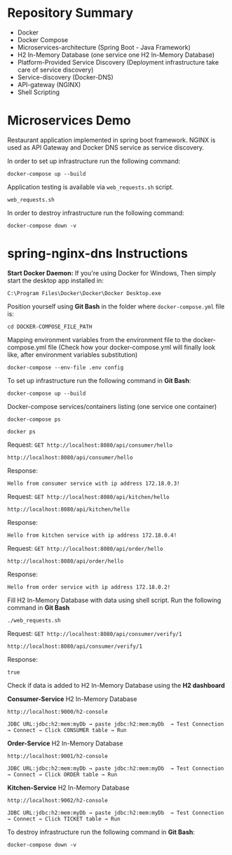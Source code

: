 # Repository Summary
* Docker  
* Docker Compose
* Microservices-architecture (Spring Boot - Java Framework)
* H2 In-Memory Database (one service one H2 In-Memory Database)
* Platform-Provided Service Discovery (Deployment infrastructure take care of service discovery)
* Service-discovery (Docker-DNS)
* API-gateway (NGINX)
* Shell Scripting
# Microservices Demo

Restaurant application implemented in spring boot framework. NGINX is used as
API Gateway and Docker DNS service as service discovery.

In order to set up infrastructure run the following command:
```shell
docker-compose up --build
```

Application testing is available via `web_requests.sh` script.
```shell
web_requests.sh
```
In order to destroy infrastructure run the following command:
```shell
docker-compose down -v
```
# spring-nginx-dns Instructions
**Start Docker Daemon:** If you're using Docker for Windows, Then simply start the desktop app installed in:
```shell
C:\Program Files\Docker\Docker\Docker Desktop.exe
```
Position yourself using **Git Bash** in the folder where `docker-compose.yml` file is:
```
cd DOCKER-COMPOSE_FILE_PATH
```
Mapping environment variables from the environment file to the docker-compose.yml file (Check how your docker-compose.yml will finally look like, after environment variables substitution)
```shell
docker-compose --env-file .env config
```
To set up infrastructure run the following command in **Git Bash**:
```shell
docker-compose up --build
```
Docker-compose services/containers listing (one service one container)
```shell
docker-compose ps
```
```shell
docker ps
```
Request:
```GET http://localhost:8080/api/consumer/hello```  
```
http://localhost:8080/api/consumer/hello
```
Response:
```
Hello from consumer service with ip address 172.18.0.3!
```
Request:
```GET http://localhost:8080/api/kitchen/hello```  
```
http://localhost:8080/api/kitchen/hello
```
Response:
```
Hello from kitchen service with ip address 172.18.0.4!
```
Request:
```GET http://localhost:8080/api/order/hello```  
```
http://localhost:8080/api/order/hello
```
Response:
```
Hello from order service with ip address 172.18.0.2!
```
Fill H2 In-Memory Database with data using shell script. Run the following command in **Git Bash**
```
./web_requests.sh
```
Request:
```GET http://localhost:8080/api/consumer/verify/1```  
```
http://localhost:8080/api/consumer/verify/1
```
Response:
```
true
```
Check if data is added to H2 In-Memory Database using the **H2 dashboard**

**Consumer-Service** H2 In-Memory Database
```
http://localhost:9000/h2-console
```
```
JDBC URL:jdbc:h2:mem:myDb → paste jdbc:h2:mem:myDb  → Test Connection  → Connect → Click CONSUMER table → Run
```
**Order-Service** H2 In-Memory Database
```
http://localhost:9001/h2-console
```
```
JDBC URL:jdbc:h2:mem:myDb → paste jdbc:h2:mem:myDb  → Test Connection  → Connect → Click ORDER table → Run
```
**Kitchen-Service** H2 In-Memory Database
```
http://localhost:9002/h2-console
```
```
JDBC URL:jdbc:h2:mem:myDb → paste jdbc:h2:mem:myDb  → Test Connection  → Connect → Click TICKET table → Run
```
To destroy infrastructure run the following command in **Git Bash**:
```shell
docker-compose down -v
```
